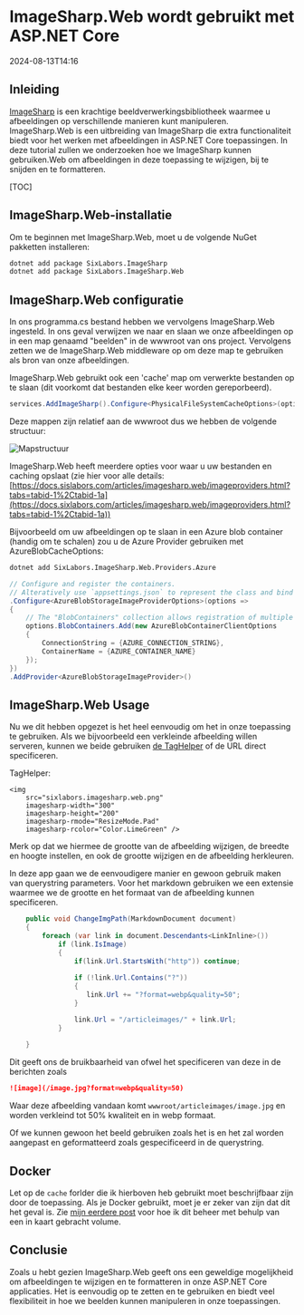 # ImageSharp.Web wordt gebruikt met ASP.NET Core

<datetime class="hidden">2024-08-13T14:16</datetime>

<!--category-- ASP.NET, ImageSharp -->
## Inleiding

[ImageSharp](https://docs.sixlabors.com/index.html) is een krachtige beeldverwerkingsbibliotheek waarmee u afbeeldingen op verschillende manieren kunt manipuleren. ImageSharp.Web is een uitbreiding van ImageSharp die extra functionaliteit biedt voor het werken met afbeeldingen in ASP.NET Core toepassingen. In deze tutorial zullen we onderzoeken hoe we ImageSharp kunnen gebruiken.Web om afbeeldingen in deze toepassing te wijzigen, bij te snijden en te formatteren.

[TOC]

## ImageSharp.Web-installatie

Om te beginnen met ImageSharp.Web, moet u de volgende NuGet pakketten installeren:

```bash
dotnet add package SixLabors.ImageSharp
dotnet add package SixLabors.ImageSharp.Web
```

## ImageSharp.Web configuratie

In ons programma.cs bestand hebben we vervolgens ImageSharp.Web ingesteld. In ons geval verwijzen we naar en slaan we onze afbeeldingen op in een map genaamd "beelden" in de wwwroot van ons project. Vervolgens zetten we de ImageSharp.Web middleware op om deze map te gebruiken als bron van onze afbeeldingen.

ImageSharp.Web gebruikt ook een 'cache' map om verwerkte bestanden op te slaan (dit voorkomt dat bestanden elke keer worden gereporbeerd).

```csharp
services.AddImageSharp().Configure<PhysicalFileSystemCacheOptions>(options => options.CacheFolder = "cache");
```

Deze mappen zijn relatief aan de wwwroot dus we hebben de volgende structuur:

![Mapstructuur](/cachefolder.png)

ImageSharp.Web heeft meerdere opties voor waar u uw bestanden en caching opslaat (zie hier voor alle details: [https://docs.sislabors.com/articles/imagesharp.web/imageproviders.html?tabs=tabid-1%2Ctabid-1a](https://docs.sixlabors.com/articles/imagesharp.web/imageproviders.html?tabs=tabid-1%2Ctabid-1a))

Bijvoorbeeld om uw afbeeldingen op te slaan in een Azure blob container (handig om te schalen) zou u de Azure Provider gebruiken met AzureBlobCacheOptions:

```bash
dotnet add SixLabors.ImageSharp.Web.Providers.Azure
```

```csharp
// Configure and register the containers.  
// Alteratively use `appsettings.json` to represent the class and bind those settings.
.Configure<AzureBlobStorageImageProviderOptions>(options =>
{
    // The "BlobContainers" collection allows registration of multiple containers.
    options.BlobContainers.Add(new AzureBlobContainerClientOptions
    {
        ConnectionString = {AZURE_CONNECTION_STRING},
        ContainerName = {AZURE_CONTAINER_NAME}
    });
})
.AddProvider<AzureBlobStorageImageProvider>()
```

## ImageSharp.Web Usage

Nu we dit hebben opgezet is het heel eenvoudig om het in onze toepassing te gebruiken. Als we bijvoorbeeld een verkleinde afbeelding willen serveren, kunnen we beide gebruiken [de TagHelper](https://sixlabors.com/posts/announcing-imagesharp-web-300/#imagetaghelper) of de URL direct specificeren.

TagHelper:

```razor
<img
    src="sixlabors.imagesharp.web.png"
    imagesharp-width="300"
    imagesharp-height="200"
    imagesharp-rmode="ResizeMode.Pad"
    imagesharp-rcolor="Color.LimeGreen" />

```

Merk op dat we hiermee de grootte van de afbeelding wijzigen, de breedte en hoogte instellen, en ook de grootte wijzigen en de afbeelding herkleuren.

In deze app gaan we de eenvoudigere manier en gewoon gebruik maken van querystring parameters. Voor het markdown gebruiken we een extensie waarmee we de grootte en het formaat van de afbeelding kunnen specificeren.

```csharp
    public void ChangeImgPath(MarkdownDocument document)
    {
        foreach (var link in document.Descendants<LinkInline>())
            if (link.IsImage)
            {
                if(link.Url.StartsWith("http")) continue;
                
                if (!link.Url.Contains("?"))
                {
                   link.Url += "?format=webp&quality=50";
                }

                link.Url = "/articleimages/" + link.Url;
            }
               
    }
```

Dit geeft ons de bruikbaarheid van ofwel het specificeren van deze in de berichten zoals

```markdown
![image](/image.jpg?format=webp&quality=50)
```

Waar deze afbeelding vandaan komt `wwwroot/articleimages/image.jpg` en worden verkleind tot 50% kwaliteit en in webp formaat.

Of we kunnen gewoon het beeld gebruiken zoals het is en het zal worden aangepast en geformatteerd zoals gespecificeerd in de querystring.

## Docker

Let op de `cache` forlder die ik hierboven heb gebruikt moet beschrijfbaar zijn door de toepassing. Als je Docker gebruikt, moet je er zeker van zijn dat dit het geval is.
Zie [mijn eerdere post](/blog/imagesharpwithdocker) voor hoe ik dit beheer met behulp van een in kaart gebracht volume.

## Conclusie

Zoals u hebt gezien ImageSharp.Web geeft ons een geweldige mogelijkheid om afbeeldingen te wijzigen en te formatteren in onze ASP.NET Core applicaties. Het is eenvoudig op te zetten en te gebruiken en biedt veel flexibiliteit in hoe we beelden kunnen manipuleren in onze toepassingen.